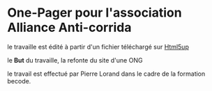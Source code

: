 # One-Pager pour l'association Alliance Anti-corrida

le travaille est édité à partir d'un fichier téléchargé sur [Html5up](https://html5up.net/)

le **But** du travaille, la refonte du site d'une ONG

le travail est effectué par Pierre Lorand dans le cadre de la formation becode.
